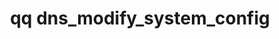 ---
category: dns
command: dns_modify_system_config
optional_options:
- alternate: []
  help: List of DNS Server IP addresses. Can be a single address or multiple comma
    separated addresses. eg. 10.1.1.10 or 10.1.1.10,10.1.1.15
  name: --dns-servers
  required: false
- alternate: []
  help: Clear the DNS servers
  name: --clear-dns-servers
  required: false
- alternate: []
  help: List of DNS Search Domains to replace the current domains. Can be a single
    domain or multiple comma separated domains. eg. my.domain.com or my.domain.com,your.domain.com
  name: --dns-search-domains
  required: false
- alternate: []
  help: Clear the DNS search domains
  name: --clear-dns-search-domains
  required: false
permalink: /qq-cli-command-guide/dns/dns_modify_system_config.html
positional_options: []
sidebar: qq_cli_command_reference_sidebar
summary: This section explains how to use the <code>qq dns_modify_system_config</code>
  command.
synopsis: Modify the system's DNS configuration.
title: qq dns_modify_system_config
usage: "qq dns_modify_system_config [-h] [--dns-servers <address-or-range> [<address-or-range>\
  \ ...] | --clear-dns-servers] [--dns-search-domains <search-domain> [<search-domain>\
  \ ...] |\n    --clear-dns-search-domains]"
zendesk_source: qq CLI Command Guide

---